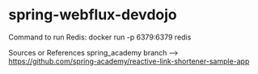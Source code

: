 

# spring-webflux-devdojo
Command to run Redis:
docker run -p 6379:6379 redis



Sources or References
spring_academy branch --> https://github.com/spring-academy/reactive-link-shortener-sample-app

